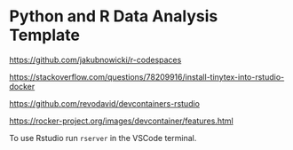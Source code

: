 # Python and R Data Analysis Template

https://github.com/jakubnowicki/r-codespaces

https://stackoverflow.com/questions/78209916/install-tinytex-into-rstudio-docker

https://github.com/revodavid/devcontainers-rstudio

https://rocker-project.org/images/devcontainer/features.html


To use Rstudio run `rserver` in the VSCode terminal.
